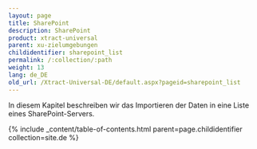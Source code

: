 ```yaml
---
layout: page
title: SharePoint
description: SharePoint
product: xtract-universal
parent: xu-zielumgebungen
childidentifier: sharepoint_list
permalink: /:collection/:path
weight: 13
lang: de_DE
old_url: /Xtract-Universal-DE/default.aspx?pageid=sharepoint_list
---
```


In diesem Kapitel beschreiben wir das Importieren der Daten in eine Liste eines SharePoint-Servers.

{% include _content/table-of-contents.html parent=page.childidentifier collection=site.de %}